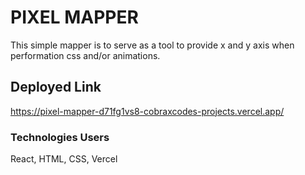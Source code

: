 # PIXEL MAPPER
This simple mapper is to serve as a tool to provide x and y axis when performation css and/or animations.

## Deployed Link
https://pixel-mapper-d71fg1vs8-cobraxcodes-projects.vercel.app/

### Technologies Users
React, HTML, CSS, Vercel



